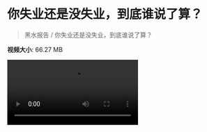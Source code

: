 # 你失业还是没失业，到底谁说了算？

> 黑水报告 / 你失业还是没失业，到底谁说了算？

**视频大小**: 66.27 MB

<div class="video"><video src="https://file.hsyhx.top/video/黑水报告/你失业还是没失业，到底谁说了算？.mp4" controls preload>🤔 您的浏览器不支持 video 标签</video></div>